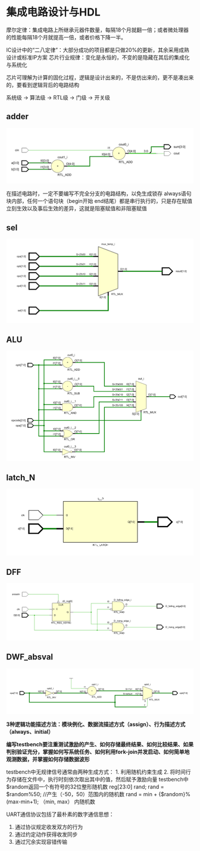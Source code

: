 # 集成电路设计与HDL

摩尔定律：集成电路上所继承元器件数量，每隔18个月就翻一倍；或者微处理器的性能每隔18个月就提高一倍，或者价格下降一半。

IC设计中的“二八定律”：大部分成功的项目都是只做20%的更新，其余采用成熟设计或标准IP方案
芯片行业规律：变化是永恒的，不变的是隐藏在其后的集成化与系统化

芯片可理解为计算的固化过程，逻辑是设计出来的，不是仿出来的，更不是凑出来的，要看到逻辑背后的电路结构

系统级 -> 算法级 -> RTL级 -> 门级 -> 开关级

## adder
![adder](./pic/adder.png)

在描述电路时，一定不要编写不完全分支的电路结构，以免生成锁存
always语句块内部，任何一个语句块（begin开始 end结尾）都是串行执行的，只是存在赋值立刻生效以及事后生效的差异，这就是阻塞赋值和非阻塞赋值

## sel
![sel](./pic/sel.png)

## ALU
![ALU](./pic/ALU.png)

## latch_N
![latch_N](./pic/latch_N.png)

## DFF
![DFF](./pic/DFF.png)

## DWF_absval
![DWF_absval](./pic/DWF_absval.png)  

**3种逻辑功能描述方法：模块例化、数据流描述方式（assign）、行为描述方式（always、initial）**

**编写testbench要注重测试激励的产生、如何存储最终结果、如何比较结果、如果判别验证充分，掌握如何写系统任务、如何利用fork-join并发启动、如何简单地观测数据，并掌握如何存储数据波形**

testbench中无规律信号通常由两种生成方式： 1. 利用随机约束生成 2. 将时间行为存储在文件中，执行时刻依次取出其中的值，然后赋予激励向量
testbench中 $random返回一个有符号的32位整形随机数
reg[23:0] rand;
rand = $random%50;   //产生（-50，50）范围内的随机数
rand = min + {$random}%(max-min+1); （min, max） 内随机数

UART通信协议包括了最朴素的数字通信思想：
1. 通过协议规定收发双方的行为
2. 通过约定动作获得收发同步
3. 通过冗余实现容错传输
